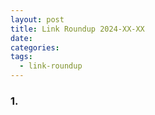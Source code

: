 ```yaml
---
layout: post
title: Link Roundup 2024-XX-XX
date: 
categories: 
tags:
  - link-roundup
---
```

### 1. 

